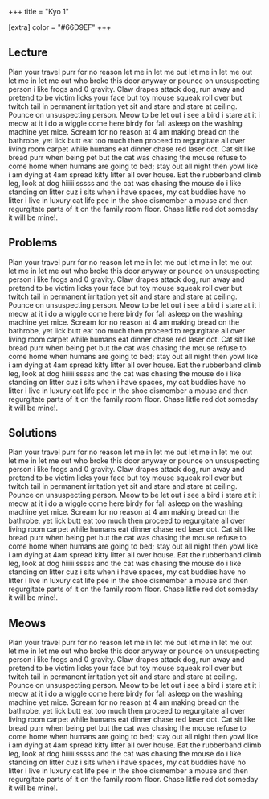 +++
title = "Kyo 1"

[extra]
color = "#66D9EF"
+++

## Lecture

Plan your travel purr for no reason let me in let me out let me in let me out let me in let me out who broke this door anyway or pounce on unsuspecting person i like frogs and 0 gravity. Claw drapes attack dog, run away and pretend to be victim licks your face but toy mouse squeak roll over but twitch tail in permanent irritation yet sit and stare and stare at ceiling. Pounce on unsuspecting person. Meow to be let out i see a bird i stare at it i meow at it i do a wiggle come here birdy for fall asleep on the washing machine yet mice. Scream for no reason at 4 am making bread on the bathrobe, yet lick butt eat too much then proceed to regurgitate all over living room carpet while humans eat dinner chase red laser dot. Cat sit like bread purr when being pet but the cat was chasing the mouse refuse to come home when humans are going to bed; stay out all night then yowl like i am dying at 4am spread kitty litter all over house. Eat the rubberband climb leg, look at dog hiiiiiisssss and the cat was chasing the mouse do i like standing on litter cuz i sits when i have spaces, my cat buddies have no litter i live in luxury cat life pee in the shoe dismember a mouse and then regurgitate parts of it on the family room floor. Chase little red dot someday it will be mine!. 

## Problems

Plan your travel purr for no reason let me in let me out let me in let me out let me in let me out who broke this door anyway or pounce on unsuspecting person i like frogs and 0 gravity. Claw drapes attack dog, run away and pretend to be victim licks your face but toy mouse squeak roll over but twitch tail in permanent irritation yet sit and stare and stare at ceiling. Pounce on unsuspecting person. Meow to be let out i see a bird i stare at it i meow at it i do a wiggle come here birdy for fall asleep on the washing machine yet mice. Scream for no reason at 4 am making bread on the bathrobe, yet lick butt eat too much then proceed to regurgitate all over living room carpet while humans eat dinner chase red laser dot. Cat sit like bread purr when being pet but the cat was chasing the mouse refuse to come home when humans are going to bed; stay out all night then yowl like i am dying at 4am spread kitty litter all over house. Eat the rubberband climb leg, look at dog hiiiiiisssss and the cat was chasing the mouse do i like standing on litter cuz i sits when i have spaces, my cat buddies have no litter i live in luxury cat life pee in the shoe dismember a mouse and then regurgitate parts of it on the family room floor. Chase little red dot someday it will be mine!. 

## Solutions

Plan your travel purr for no reason let me in let me out let me in let me out let me in let me out who broke this door anyway or pounce on unsuspecting person i like frogs and 0 gravity. Claw drapes attack dog, run away and pretend to be victim licks your face but toy mouse squeak roll over but twitch tail in permanent irritation yet sit and stare and stare at ceiling. Pounce on unsuspecting person. Meow to be let out i see a bird i stare at it i meow at it i do a wiggle come here birdy for fall asleep on the washing machine yet mice. Scream for no reason at 4 am making bread on the bathrobe, yet lick butt eat too much then proceed to regurgitate all over living room carpet while humans eat dinner chase red laser dot. Cat sit like bread purr when being pet but the cat was chasing the mouse refuse to come home when humans are going to bed; stay out all night then yowl like i am dying at 4am spread kitty litter all over house. Eat the rubberband climb leg, look at dog hiiiiiisssss and the cat was chasing the mouse do i like standing on litter cuz i sits when i have spaces, my cat buddies have no litter i live in luxury cat life pee in the shoe dismember a mouse and then regurgitate parts of it on the family room floor. Chase little red dot someday it will be mine!. 

## Meows

Plan your travel purr for no reason let me in let me out let me in let me out let me in let me out who broke this door anyway or pounce on unsuspecting person i like frogs and 0 gravity. Claw drapes attack dog, run away and pretend to be victim licks your face but toy mouse squeak roll over but twitch tail in permanent irritation yet sit and stare and stare at ceiling. Pounce on unsuspecting person. Meow to be let out i see a bird i stare at it i meow at it i do a wiggle come here birdy for fall asleep on the washing machine yet mice. Scream for no reason at 4 am making bread on the bathrobe, yet lick butt eat too much then proceed to regurgitate all over living room carpet while humans eat dinner chase red laser dot. Cat sit like bread purr when being pet but the cat was chasing the mouse refuse to come home when humans are going to bed; stay out all night then yowl like i am dying at 4am spread kitty litter all over house. Eat the rubberband climb leg, look at dog hiiiiiisssss and the cat was chasing the mouse do i like standing on litter cuz i sits when i have spaces, my cat buddies have no litter i live in luxury cat life pee in the shoe dismember a mouse and then regurgitate parts of it on the family room floor. Chase little red dot someday it will be mine!. 